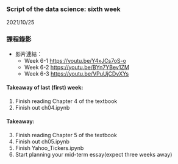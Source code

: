 ### Script of the data science: sixth week 
2021/10/25

### 課程錄影
* 影片連結： 
  * Week 6-1 https://youtu.be/Y4xJCs7oS-o
  * Week 6-2 https://youtu.be/BYn7YBev1ZM
  * Week 6-3 https://youtu.be/VPuUjCDvXYs

#### Takeaway of last (first) week:
1.	Finish reading Chapter 4 of the textbook
2.	Finish out ch04.ipynb

#### Takeaway:
3.	Finish reading Chapter 5 of the textbook
4.	Finish out ch05.ipynb
5.  Finish Yahoo_Tickers.ipynb
6. Start planning your mid-term essay(expect three weeks away)
